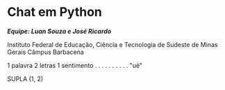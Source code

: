 # Chat em Python
***Equipe: Luan Souza e José Ricardo***

Instituto Federal de Educação, Ciência e Tecnologia de Sudeste de Minas Gerais
Câmpus Barbacena 

1 palavra
2 letras
1 sentimento
.
.
.
.
.
.
.
.
.
.
"ué"

SUPLA (1, 2)
